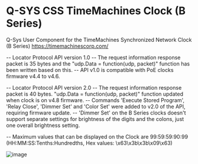 # Q-SYS CSS TimeMachines Clock (B Series)
Q-Sys User Component for the TimeMachines Synchronized Network Clock (B Series)
https://timemachinescorp.com/

-- Locator Protocol API version 1.0
    -- The request information response packet is 35 bytes and the "udp.Data = function(udp, packet)" function has been written based on this.
    -- API v1.0 is compatible with PoE clocks firmware v4.4 to v4.6.

-- Locator Protocol API version 2.0
    -- The request information response packet is 40 bytes. "udp.Data = function(udp, packet)" function updated when clock is on v4.8 firmware.
    -- Commands 'Execute Stored Program', 'Relay Close', 'Dimmer Set' and 'Color Set' were added to v2.0 of the API, requiring firmware update.
    -- 'Dimmer Set' on the B Series clocks doesn't support separate settings for brightness of the digits and the colons, just one overall brightness setting.

-- Maximum values that can be displayed on the Clock are 99:59:59:90:99 (HH:MM:SS:Tenths:Hundredths, Hex values: \x63\x3b\x3b\x09\x63)

![image](https://user-images.githubusercontent.com/98933978/152281173-5e3b52c1-24ec-4337-b226-5c08dd298e32.png)

